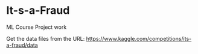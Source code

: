 # It-s-a-Fraud
ML Course Project work

Get the data files from the URL: https://www.kaggle.com/competitions/its-a-fraud/data
